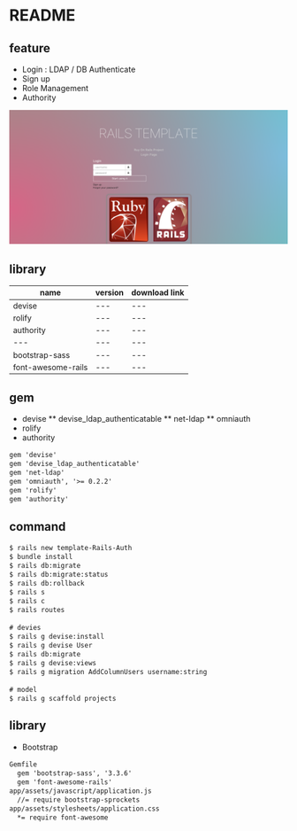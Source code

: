 # README


## feature
- Login : LDAP / DB Authenticate
- Sign up
- Role Management
- Authority

![rails-intro-login](/docs/images/intro_login.png)


## library

| name | version  | download link |
| --- | --- | --- |
| devise | --- | --- |
| rolify | --- | --- |
| authority | --- | --- |
| --- | --- | --- |
| bootstrap-sass | --- | --- |
| font-awesome-rails | --- | --- |

## gem
- devise
** devise_ldap_authenticatable
** net-ldap
** omniauth
- rolify
- authority
``` 
gem 'devise'
gem 'devise_ldap_authenticatable'
gem 'net-ldap'
gem 'omniauth', '>= 0.2.2'
gem 'rolify'
gem 'authority'
```


## command

```
$ rails new template-Rails-Auth
$ bundle install
$ rails db:migrate
$ rails db:migrate:status
$ rails db:rollback
$ rails s
$ rails c
$ rails routes

# devies
$ rails g devise:install
$ rails g devise User
$ rails db:migrate 
$ rails g devise:views
$ rails g migration AddColumnUsers username:string

# model
$ rails g scaffold projects  

```

## library
- Bootstrap
```
Gemfile
  gem 'bootstrap-sass', '3.3.6'
  gem 'font-awesome-rails'
app/assets/javascript/application.js
  //= require bootstrap-sprockets
app/assets/stylesheets/application.css
  *= require font-awesome
```